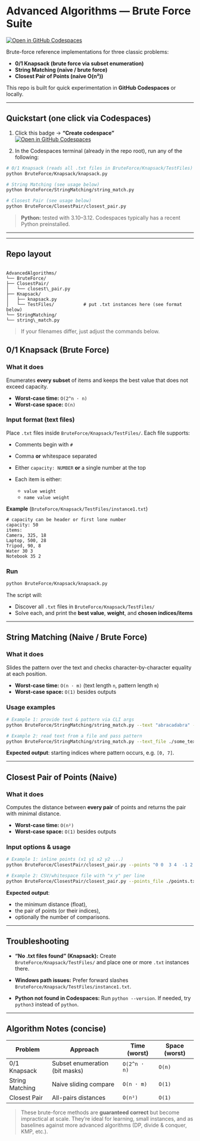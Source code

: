 # Advanced Algorithms — Brute Force Suite

[![Open in GitHub Codespaces](https://github.com/codespaces/badge.svg)](https://codespaces.new/SantiQ0905/AdvancedAlgorithms?quickstart=1)

Brute-force reference implementations for three classic problems:

- **0/1 Knapsack (brute force via subset enumeration)**
- **String Matching (naive / brute force)**
- **Closest Pair of Points (naive O(n²))**

This repo is built for quick experimentation in **GitHub Codespaces** or locally.

---

## Quickstart (one click via Codespaces)

1. Click this badge → **“Create codespace”**  
   [![Open in GitHub Codespaces](https://github.com/codespaces/badge.svg)](https://codespaces.new/SantiQ0905/AdvancedAlgorithms?quickstart=1)

2. In the Codespaces terminal (already in the repo root), run any of the following:

```bash
# 0/1 Knapsack (reads all .txt files in BruteForce/Knapsack/TestFiles)
python BruteForce/Knapsack/knapsack.py

# String Matching (see usage below)
python BruteForce/StringMatching/string_match.py

# Closest Pair (see usage below)
python BruteForce/ClosestPair/closest_pair.py
````

> **Python:** tested with 3.10–3.12. Codespaces typically has a recent Python preinstalled.

---

---

## Repo layout

```

AdvancedAlgorithms/
└── BruteForce/
├── ClosestPair/
│   └── closest\_pair.py
├── Knapsack/
│   ├── knapsack.py
│   └── TestFiles/           # put .txt instances here (see format below)
└── StringMatching/
└── string\_match.py

````

> If your filenames differ, just adjust the commands below.

## 0/1 Knapsack (Brute Force)

### What it does

Enumerates **every subset** of items and keeps the best value that does not exceed capacity.

* **Worst-case time:** `O(2^n · n)`
* **Worst-case space:** `O(n)`

### Input format (text files)

Place `.txt` files inside `BruteForce/Knapsack/TestFiles/`. Each file supports:

* Comments begin with `#`
* Comma **or** whitespace separated
* Either `capacity: NUMBER` **or** a single number at the top
* Each item is either:

  * `value weight`
  * `name value weight`

**Example** (`BruteForce/Knapsack/TestFiles/instance1.txt`)

```
# capacity can be header or first lone number
capacity: 50
items:
Camera, 325, 18
Laptop, 500, 28
Tripod, 90, 8
Water 30 3
Notebook 35 2
```

### Run

```bash
python BruteForce/Knapsack/knapsack.py
```

The script will:

* Discover all `.txt` files in `BruteForce/Knapsack/TestFiles/`
* Solve each, and print the **best value**, **weight**, and **chosen indices/items**

---

## String Matching (Naive / Brute Force)

### What it does

Slides the pattern over the text and checks character-by-character equality at each position.

* **Worst-case time:** `O(n · m)` (text length `n`, pattern length `m`)
* **Worst-case space:** `O(1)` besides outputs

### Usage examples

```bash
# Example 1: provide text & pattern via CLI args
python BruteForce/StringMatching/string_match.py --text "abracadabra" --pattern "abra"

# Example 2: read text from a file and pass pattern
python BruteForce/StringMatching/string_match.py --text_file ./some_text.txt --pattern "needle"
```

**Expected output**: starting indices where pattern occurs, e.g. `[0, 7]`.

---

## Closest Pair of Points (Naive)

### What it does

Computes the distance between **every pair** of points and returns the pair with minimal distance.

* **Worst-case time:** `O(n²)`
* **Worst-case space:** `O(1)` besides outputs

### Input options & usage

```bash
# Example 1: inline points (x1 y1 x2 y2 ...)
python BruteForce/ClosestPair/closest_pair.py --points "0 0  3 4  -1 2  4 4"

# Example 2: CSV/whitespace file with "x y" per line
python BruteForce/ClosestPair/closest_pair.py --points_file ./points.txt
```

**Expected output**:

* the minimum distance (float),
* the pair of points (or their indices),
* optionally the number of comparisons.

---

## Troubleshooting

* **“No .txt files found” (Knapsack):**
  Create `BruteForce/Knapsack/TestFiles/` and place one or more `.txt` instances there.

* **Windows path issues:**
  Prefer forward slashes `BruteForce/Knapsack/TestFiles/instance1.txt`.

* **Python not found in Codespaces:**
  Run `python --version`. If needed, try `python3` instead of `python`.

---

## Algorithm Notes (concise)

| Problem         | Approach                       | Time (worst) | Space (worst) |
| --------------- | ------------------------------ | ------------ | ------------- |
| 0/1 Knapsack    | Subset enumeration (bit masks) | `O(2^n · n)` | `O(n)`        |
| String Matching | Naive sliding compare          | `O(n · m)`   | `O(1)`        |
| Closest Pair    | All-pairs distances            | `O(n²)`      | `O(1)`        |

> These brute-force methods are **guaranteed correct** but become impractical at scale. They’re ideal for learning, small instances, and as baselines against more advanced algorithms (DP, divide & conquer, KMP, etc.).

